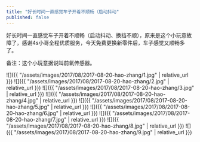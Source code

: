 ```yaml
---
title: "好长时间一直感觉车子开着不顺畅（启动抖动"
published: false
---
```

好长时间一直感觉车子开着不顺畅（启动抖动、换挡不顺），原来是这个小玩意故障了，感谢4s小哥全程优质服务，今天免费更换新零件后，车子感觉又顺畅多了。

备注：这个小玩意据说叫前氧传感器。



![]({{ "/assets/images/2017/08/2017-08-20-hao-zhang/1.jpg" | relative_url }})
![]({{ "/assets/images/2017/08/2017-08-20-hao-zhang/2.jpg" | relative_url }})
![]({{ "/assets/images/2017/08/2017-08-20-hao-zhang/3.jpg" | relative_url }})
![]({{ "/assets/images/2017/08/2017-08-20-hao-zhang/4.jpg" | relative_url }})
![]({{ "/assets/images/2017/08/2017-08-20-hao-zhang/5.jpg" | relative_url }})
![]({{ "/assets/images/2017/08/2017-08-20-hao-zhang/6.jpg" | relative_url }})
![]({{ "/assets/images/2017/08/2017-08-20-hao-zhang/7.jpg" | relative_url }})
![]({{ "/assets/images/2017/08/2017-08-20-hao-zhang/8.jpg" | relative_url }})
![]({{ "/assets/images/2017/08/2017-08-20-hao-zhang/9.jpg" | relative_url }})
